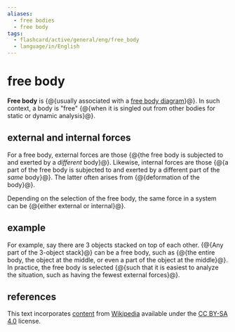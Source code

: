 ```yaml
---
aliases:
  - free bodies
  - free body
tags:
  - flashcard/active/general/eng/free_body
  - language/in/English
---
```


# free body

__Free body__ is {@{usually associated with a [free body diagram](free%20body%20diagram.md)}@}. In such context, a body is "free" {@{when it is singled out from other bodies for static or dynamic analysis}@}. <!--SR:!2025-03-22,237,330!2027-03-17,786,330-->

## external and internal forces

For a free body, external forces are those {@{the free body is subjected to and exerted by a _different_ body}@}. Likewise, internal forces are those {@{a part of the free body is subjected to and exerted by a different part of the _same_ body}@}. The latter often arises from {@{deformation of the body}@}. <!--SR:!2026-08-21,632,330!2027-05-30,841,330!2025-04-16,256,330-->

Depending on the selection of the free body, the same force in a system can be {@{either external or internal}@}. <!--SR:!2025-03-30,241,330-->

## example

For example, say there are 3 objects stacked on top of each other. {@{Any part of the 3-object stack}@} can be a free body, such as {@{the entire body, the object at the middle, or even a part of the object at the middle}@}. In practice, the free body is selected {@{such that it is easiest to analyze the situation, such as having the fewest external forces}@}. <!--SR:!2025-02-13,201,310!2025-02-21,214,330!2027-02-27,771,330-->

## references

This text incorporates [content](https://en.wikipedia.org/wiki/free_body) from [Wikipedia](Wikipedia.md) available under the [CC BY-SA 4.0](https://creativecommons.org/licenses/by-sa/4.0/) license.
